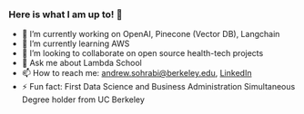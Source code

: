 ### Here is what I am up to! 👋

- 🔭 I’m currently working on OpenAI, Pinecone (Vector DB), Langchain
- 🌱 I’m currently learning AWS
- 👯 I’m looking to collaborate on open source health-tech projects
- 💬 Ask me about Lambda School
- 📫 How to reach me: <andrew.sohrabi@berkeley.edu>, [LinkedIn](https://www.linkedin.com/in/andrewsohrabi/)
- ⚡ Fun fact: First Data Science and Business Administration Simultaneous Degree holder from UC Berkeley
